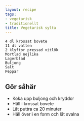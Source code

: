 ```yaml
---
layout: recipe
tags:
- vegetarisk
- traditionellt
title: Vegetarisk sylta
---
```



```
4 dl krossat bovete
11 dl vatten
2 klyftor pressad vitlök
Mortlad nejlika
Lagerblad
Buljong
Salt
Peppar
```

## Gör såhär
* Koka upp buljong och kryddor
* Häll i krossat bovete
* Låt puttra ca 20 minuter
* Häll över i en form och låt svalna
